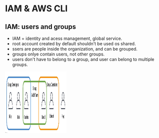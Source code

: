 # IAM & AWS CLI
## IAM:  users and groups

- IAM = identity and acess management, global service.
- root account created by default shouldn't be used os shared.
- ssers are people inside the organization, and can be grouped.
- groups onlye contain users, not other groups.
- users don't have to belong to a group, and user can belong to multiple groups.

<img src="https://github.com/aws-expert/learning-aws-solutions-architect/blob/main/images/aws1.png" width="200" height="200"/>


